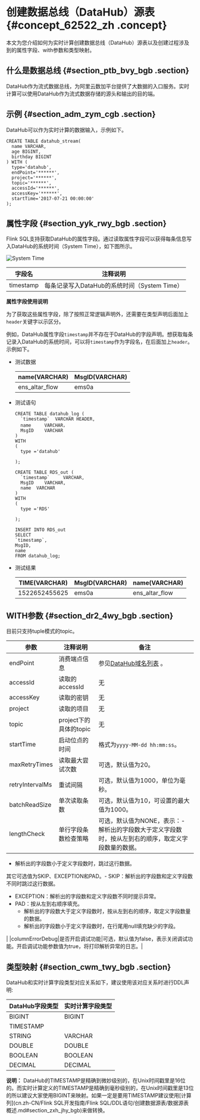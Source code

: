 # 创建数据总线（DataHub）源表 {#concept_62522_zh .concept}

本文为您介绍如何为实时计算创建数据总线（DataHub）源表以及创建过程涉及到的属性字段、with参数和类型映射。

## 什么是数据总线 {#section_ptb_bvy_bgb .section}

DataHub作为流式数据总线，为阿里云数加平台提供了大数据的入口服务。实时计算可以使用DataHub作为流式数据存储的源头和输出的目的端。

## 示例 {#section_adm_zym_cgb .section}

DataHub可以作为实时计算的数据输入，示例如下。

```language-sql
CREATE TABLE datahub_stream(
  name VARCHAR,
  age BIGINT,
  birthday BIGINT
) WITH (
  type='datahub',
  endPoint='******',
  project='******',
  topic='******',
  accessId='******',
  accessKey='******',
  startTime='2017-07-21 00:00:00'
); 

```

## 属性字段 {#section_yyk_rwy_bgb .section}

Flink SQL支持获取DataHub的属性字段。通过读取属性字段可以获得每条信息写入DataHub的系统时间（System Time），如下图所示。

![System Time](http://docs-aliyun.cn-hangzhou.oss.aliyun-inc.com/assets/pic/62522/cn_zh/1522727303925/1122.png)

|字段名|注释说明|
|---|----|
|timestamp|每条记录写入DataHub的系统时间（System Time）|

**属性字段使用说明**

为了获取这些属性字段，除了按照正常逻辑声明外，还需要在类型声明后面加上`header`关键字以示区分。

例如，DataHub属性字段`timestamp`并不存在于DataHub的字段声明。想获取每条记录入DataHub的系统时间，可以将`timestamp`作为字段名，在后面加上`header`。示例如下。

-   测试数据

    |name\(VARCHAR\)|MsgID\(VARCHAR\)|
    |---------------|----------------|
    |ens\_altar\_flow|ems0a|

-   测试语句

    ```language-sql
    CREATE TABLE datahub_log (
      `timestamp`  VARCHAR HEADER,
      name     VARCHAR，
      MsgID    VARCHAR
    )
    WITH
    (
      type ='datahub'
      
    );
    
    CREATE TABLE RDS_out (
      `timestamp`     VARCHAR,
      MsgID    VARCHAR,
      name  VARCHAR
    )
    WITH
    (
      type ='RDS'
      
    );
    
    INSERT INTO RDS_out
    SELECT 
    `timestamp`,
    MsgID,
    name
    FROM datahub_log;
    
    ```

-   测试结果

    |TIME\(VARCHAR\)|MsgID\(VARCHAR\)|name\(VARCHAR\)|
    |---------------|----------------|---------------|
    |1522652455625|ems0a|ens\_altar\_flow|


## WITH参数 {#section_dr2_4wy_bgb .section}

目前只支持tuple模式的topic。

|参数|注释说明|备注|
|--|----|--|
|endPoint|消费端点信息|参见[DataHub域名列表](https://help.aliyun.com/document_detail/47442.html?spm=5176.doc47439.6.542.w2TEz3) 。|
|accessId|读取的accessId|无|
|accessKey|读取的密钥|无|
|project|读取的项目|无|
|topic|project下的具体的topic|无|
|startTime|启动位点的时间|格式为`yyyy-MM-dd hh:mm:ss`。|
|maxRetryTimes|读取最大尝试次数|可选，默认值为20。|
|retryIntervalMs|重试间隔|可选，默认值为1000，单位为毫秒。|
|batchReadSize|单次读取条数|可选，默认值为10，可设置的最大值为1000。|
|lengthCheck|单行字段条数检查策略|可选，默认值为NONE，表示：-   解析出的字段数大于定义字段数时，按从左到右的顺序，取定义字段数量的数据。
-   解析出的字段数小于定义字段数时，跳过这行数据。

其它可选值为SKIP、EXCEPTION和PAD。-   SKIP：解析出的字段数和定义字段数不同时跳过这行数据。
-   EXCEPTION：解析出的字段数和定义字段数不同时提示异常。
-   PAD：按从左到右顺序填充。
    -   解析出的字段数大于定义字段数时，按从左到右的顺序，取定义字段数量的数据。
    -   解析出的字段数小于定义字段数时，在行尾用null填充缺少的字段。

|
|columnErrorDebug|是否开启调试功能|可选，默认值为false，表示关闭调试功能。开启调试功能参数值为true，将打印解析异常的日志。|

## 类型映射 {#section_cwm_twy_bgb .section}

DataHub和实时计算字段类型对应关系如下，建议使用该对应关系时进行DDL声明:

|DataHub字段类型|实时计算字段类型|
|-----------|--------|
|BIGINT|BIGINT|
|TIMESTAMP|
|STRING|VARCHAR|
|DOUBLE|DOUBLE|
|BOOLEAN|BOOLEAN|
|DECIMAL|DECIMAL|

**说明：** DataHub的TIMESTAMP是精确到微妙级别的，在Unix时间戳里是16位的。而实时计算定义的TIMESTAMP是精确到毫秒级别的，在Unix时间戳里是13位的所以建议大家使用BIGINT来映射。如果一定是要用TIMESTAMP建议使用[计算列](cn.zh-CN/Flink SQL开发指南/Flink SQL/DDL语句/创建数据源表/数据源表概述.md#section_zxh_jhy_bgb)来做转换。

